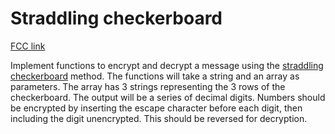 # Straddling checkerboard

[FCC link](https://www.freecodecamp.org/learn/coding-interview-prep/rosetta-code/straddling-checkerboard)

Implement functions to encrypt and decrypt a message using the
[straddling checkerboard](https://en.wikipedia.org/wiki/Straddling_checkerboard)
method. The functions will take a string and an array as parameters. The array
has 3 strings representing the 3 rows of the checkerboard. The output will be a
series of decimal digits. Numbers should be encrypted by inserting the escape
character before each digit, then including the digit unencrypted. This should
be reversed for decryption.

